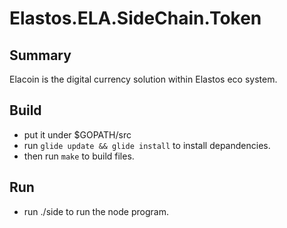 # Elastos.ELA.SideChain.Token

## Summary

Elacoin is the digital currency solution within Elastos eco system.

## Build

- put it under $GOPATH/src
- run `glide update && glide install` to install depandencies.
- then run `make` to build files.

## Run

- run ./side to run the node program.
